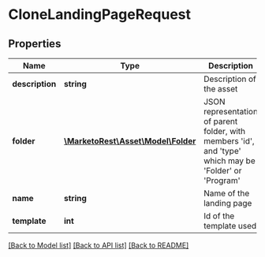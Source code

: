 # CloneLandingPageRequest

## Properties
Name | Type | Description | Notes
------------ | ------------- | ------------- | -------------
**description** | **string** | Description of the asset | [optional] 
**folder** | [**\MarketoRest\Asset\Model\Folder**](Folder.md) | JSON representation of parent folder, with members &#39;id&#39;, and &#39;type&#39; which may be &#39;Folder&#39; or &#39;Program&#39; | 
**name** | **string** | Name of the landing page | 
**template** | **int** | Id of the template used | [optional] 

[[Back to Model list]](../README.md#documentation-for-models) [[Back to API list]](../README.md#documentation-for-api-endpoints) [[Back to README]](../README.md)


